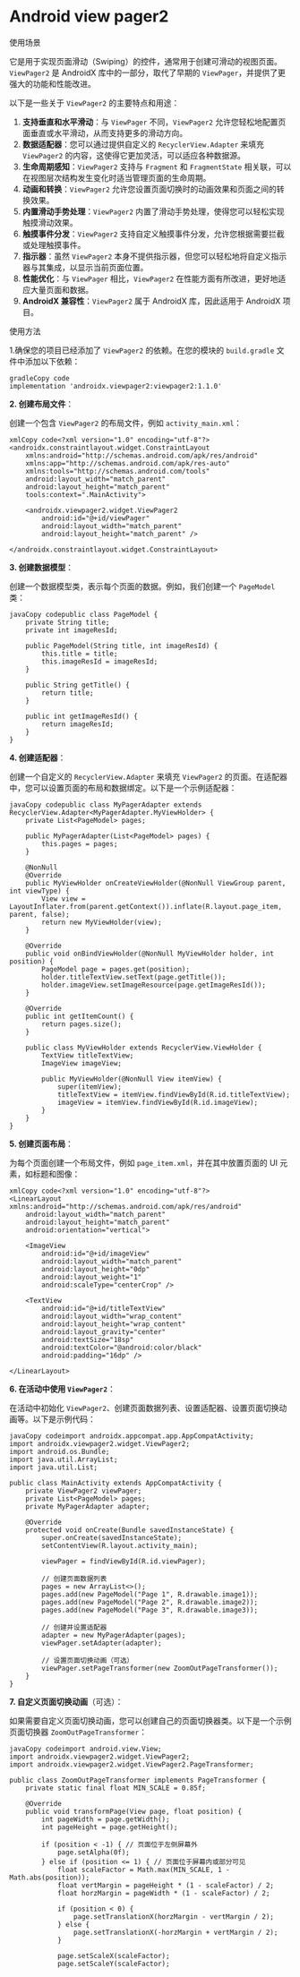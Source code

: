 # Android view pager2

使用场景

它是用于实现页面滑动（Swiping）的控件，通常用于创建可滑动的视图页面。`ViewPager2` 是 AndroidX 库中的一部分，取代了早期的 `ViewPager`，并提供了更强大的功能和性能改进。

以下是一些关于 `ViewPager2` 的主要特点和用途：

1. **支持垂直和水平滑动**：与 `ViewPager` 不同，`ViewPager2` 允许您轻松地配置页面垂直或水平滑动，从而支持更多的滑动方向。
2. **数据适配器**：您可以通过提供自定义的 `RecyclerView.Adapter` 来填充 `ViewPager2` 的内容，这使得它更加灵活，可以适应各种数据源。
3. **生命周期感知**：`ViewPager2` 支持与 `Fragment` 和 `FragmentState` 相关联，可以在视图层次结构发生变化时适当管理页面的生命周期。
4. **动画和转换**：`ViewPager2` 允许您设置页面切换时的动画效果和页面之间的转换效果。
5. **内置滑动手势处理**：`ViewPager2` 内置了滑动手势处理，使得您可以轻松实现触摸滑动效果。
6. **触摸事件分发**：`ViewPager2` 支持自定义触摸事件分发，允许您根据需要拦截或处理触摸事件。
7. **指示器**：虽然 `ViewPager2` 本身不提供指示器，但您可以轻松地将自定义指示器与其集成，以显示当前页面位置。
8. **性能优化**：与 `ViewPager` 相比，`ViewPager2` 在性能方面有所改进，更好地适应大量页面和数据。
9. **AndroidX 兼容性**：`ViewPager2` 属于 AndroidX 库，因此适用于 AndroidX 项目。



使用方法

1.确保您的项目已经添加了 `ViewPager2` 的依赖。在您的模块的 `build.gradle` 文件中添加以下依赖：

```
gradleCopy code
implementation 'androidx.viewpager2:viewpager2:1.1.0'
```

**2. 创建布局文件**：

创建一个包含 `ViewPager2` 的布局文件，例如 `activity_main.xml`：

```
xmlCopy code<?xml version="1.0" encoding="utf-8"?>
<androidx.constraintlayout.widget.ConstraintLayout
    xmlns:android="http://schemas.android.com/apk/res/android"
    xmlns:app="http://schemas.android.com/apk/res-auto"
    xmlns:tools="http://schemas.android.com/tools"
    android:layout_width="match_parent"
    android:layout_height="match_parent"
    tools:context=".MainActivity">

    <androidx.viewpager2.widget.ViewPager2
        android:id="@+id/viewPager"
        android:layout_width="match_parent"
        android:layout_height="match_parent" />

</androidx.constraintlayout.widget.ConstraintLayout>
```

**3. 创建数据模型**：

创建一个数据模型类，表示每个页面的数据。例如，我们创建一个 `PageModel` 类：

```
javaCopy codepublic class PageModel {
    private String title;
    private int imageResId;

    public PageModel(String title, int imageResId) {
        this.title = title;
        this.imageResId = imageResId;
    }

    public String getTitle() {
        return title;
    }

    public int getImageResId() {
        return imageResId;
    }
}
```

**4. 创建适配器**：

创建一个自定义的 `RecyclerView.Adapter` 来填充 `ViewPager2` 的页面。在适配器中，您可以设置页面的布局和数据绑定。以下是一个示例适配器：

```
javaCopy codepublic class MyPagerAdapter extends RecyclerView.Adapter<MyPagerAdapter.MyViewHolder> {
    private List<PageModel> pages;

    public MyPagerAdapter(List<PageModel> pages) {
        this.pages = pages;
    }

    @NonNull
    @Override
    public MyViewHolder onCreateViewHolder(@NonNull ViewGroup parent, int viewType) {
        View view = LayoutInflater.from(parent.getContext()).inflate(R.layout.page_item, parent, false);
        return new MyViewHolder(view);
    }

    @Override
    public void onBindViewHolder(@NonNull MyViewHolder holder, int position) {
        PageModel page = pages.get(position);
        holder.titleTextView.setText(page.getTitle());
        holder.imageView.setImageResource(page.getImageResId());
    }

    @Override
    public int getItemCount() {
        return pages.size();
    }

    public class MyViewHolder extends RecyclerView.ViewHolder {
        TextView titleTextView;
        ImageView imageView;

        public MyViewHolder(@NonNull View itemView) {
            super(itemView);
            titleTextView = itemView.findViewById(R.id.titleTextView);
            imageView = itemView.findViewById(R.id.imageView);
        }
    }
}
```

**5. 创建页面布局**：

为每个页面创建一个布局文件，例如 `page_item.xml`，并在其中放置页面的 UI 元素，如标题和图像：

```
xmlCopy code<?xml version="1.0" encoding="utf-8"?>
<LinearLayout xmlns:android="http://schemas.android.com/apk/res/android"
    android:layout_width="match_parent"
    android:layout_height="match_parent"
    android:orientation="vertical">

    <ImageView
        android:id="@+id/imageView"
        android:layout_width="match_parent"
        android:layout_height="0dp"
        android:layout_weight="1"
        android:scaleType="centerCrop" />

    <TextView
        android:id="@+id/titleTextView"
        android:layout_width="wrap_content"
        android:layout_height="wrap_content"
        android:layout_gravity="center"
        android:textSize="18sp"
        android:textColor="@android:color/black"
        android:padding="16dp" />

</LinearLayout>
```

**6. 在活动中使用 `ViewPager2`**：

在活动中初始化 `ViewPager2`、创建页面数据列表、设置适配器、设置页面切换动画等。以下是示例代码：

```
javaCopy codeimport androidx.appcompat.app.AppCompatActivity;
import androidx.viewpager2.widget.ViewPager2;
import android.os.Bundle;
import java.util.ArrayList;
import java.util.List;

public class MainActivity extends AppCompatActivity {
    private ViewPager2 viewPager;
    private List<PageModel> pages;
    private MyPagerAdapter adapter;

    @Override
    protected void onCreate(Bundle savedInstanceState) {
        super.onCreate(savedInstanceState);
        setContentView(R.layout.activity_main);

        viewPager = findViewById(R.id.viewPager);

        // 创建页面数据列表
        pages = new ArrayList<>();
        pages.add(new PageModel("Page 1", R.drawable.image1));
        pages.add(new PageModel("Page 2", R.drawable.image2));
        pages.add(new PageModel("Page 3", R.drawable.image3));

        // 创建并设置适配器
        adapter = new MyPagerAdapter(pages);
        viewPager.setAdapter(adapter);

        // 设置页面切换动画（可选）
        viewPager.setPageTransformer(new ZoomOutPageTransformer());
    }
}
```

**7. 自定义页面切换动画**（可选）：

如果需要自定义页面切换动画，您可以创建自己的页面切换器类。以下是一个示例页面切换器 `ZoomOutPageTransformer`：

```
javaCopy codeimport android.view.View;
import androidx.viewpager2.widget.ViewPager2;
import androidx.viewpager2.widget.ViewPager2.PageTransformer;

public class ZoomOutPageTransformer implements PageTransformer {
    private static final float MIN_SCALE = 0.85f;

    @Override
    public void transformPage(View page, float position) {
        int pageWidth = page.getWidth();
        int pageHeight = page.getHeight();

        if (position < -1) { // 页面位于左侧屏幕外
            page.setAlpha(0f);
        } else if (position <= 1) { // 页面位于屏幕内或部分可见
            float scaleFactor = Math.max(MIN_SCALE, 1 - Math.abs(position));
            float vertMargin = pageHeight * (1 - scaleFactor) / 2;
            float horzMargin = pageWidth * (1 - scaleFactor) / 2;

            if (position < 0) {
                page.setTranslationX(horzMargin - vertMargin / 2);
            } else {
                page.setTranslationX(-horzMargin + vertMargin / 2);
            }

            page.setScaleX(scaleFactor);
            page.setScaleY(scaleFactor);

```

